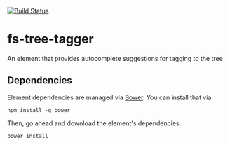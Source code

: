 [![Build Status](https://travis-ci.org/fs-webdev/fs-tree-tagger.svg?branch=master)](https://travis-ci.org/fs-webdev/fs-tree-tagger)

# fs-tree-tagger

An element that provides autocomplete suggestions for tagging to the tree


## Dependencies

Element dependencies are managed via [Bower](http://bower.io/). You can
install that via:

    npm install -g bower

Then, go ahead and download the element's dependencies:

    bower install
